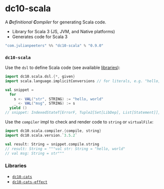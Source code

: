 # dc10-scala
A ***D**efinitional* ***C**ompiler* for generating Scala code.
 - Library for Scala 3 (JS, JVM, and Native platforms)
 - Generates code for Scala 3

```scala
"com.julianpeeters" %% "dc10-scala" % "0.9.0"
```

### `dc10-scala`


Use the `dsl` to define Scala code (see available [libraries](#libraries)):

```scala
import dc10.scala.dsl.{*, given}
import scala.language.implicitConversions // for literals, e.g. "hello, world"

val snippet = 
  for
    s <- VAL("str", STRING) := "hello, world"
    _ <- VAL("msg", STRING) := s
  yield ()
// snippet: IndexedStateT[ErrorF, Tuple2[Set[LibDep], List[Statement]], Tuple2[Set[LibDep], List[Statement]], Unit] = cats.data.IndexedStateT@7dba5996
```

Use the `compiler` impl to check and render code to `string` or `virtualFile`:

```scala
import dc10.scala.compiler.{compile, string}
import dc10.scala.version.`3.5.2`

val result: String = snippet.compile.string
// result: String = """val str: String = "hello, world"
// val msg: String = str"""
```

### Libraries
 - [`dc10-cats`](https://github.com/julianpeeters/dc10-cats)
 - [`dc10-cats-effect`](https://github.com/julianpeeters/dc10-cats-effect)